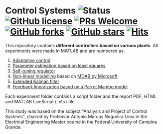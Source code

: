 # Control Systems ![Status](https://img.shields.io/static/v1?style=flat&logo=github&label=status&message=finished&color=red) [![GitHub license](https://img.shields.io/github/license/debOliveira/Intelligent-Systems.svg)](https://github.com/debOliveira/Intelligent-Systems/blob/master/LICENSE) [![PRs Welcome](https://img.shields.io/badge/PRs-welcome-brightgreen.svg)](http://makeapullrequest.com)  [![GitHub forks](https://img.shields.io/github/forks/debOliveira/Intelligent-Systems.svg?style=social&label=Fork&maxAge=2592000)](https://GitHub.com/debOliveira/Intelligent-Systems/network/) [![GitHub stars](https://img.shields.io/github/stars/debOliveira/Intelligent-Systems.svg?style=social&label=Star&maxAge=2592000)](https://GitHub.com/debOliveira/Intelligent-Systems/stargazers/) [![Hits](https://hits.seeyoufarm.com/api/count/incr/badge.svg?url=https%3A%2F%2Fgithub.com%2FdebOliveira%2FControl-Systems&count_bg=%2379C83D&title_bg=%23555555&icon=&icon_color=%23E7E7E7&title=hits&edge_flat=false)](https://hits.seeyoufarm.com)

This repository contains **different controllers based on various plants**. All experiments were made in MATLAB and are numbered as:

1. [Adaptative control](https://github.com/debOliveira/Control-Systems/tree/main/Exp%201%20-%20Adaptative%20control)
2. [Parameter estimation based on least squares](https://github.com/debOliveira/Control-Systems/tree/main/Exp%202%20-%20Parameter%20estimation)
3. [Self-tuning regulator](https://github.com/debOliveira/Control-Systems/tree/main/Exp%203%20-%20Self%20tuning%20regulator)
4. [Non-linear modelling](https://github.com/debOliveira/Control-Systems/tree/main/Exp%204%20-%20MOAB) based on [MOAB by Microsoft](https://microsoft.github.io/moab/)
5. [Extended Kalman filter](https://github.com/debOliveira/Control-Systems/tree/main/Exp%205%20-%20Extended%20Kalman%20filter)
6. [Feedback linearization based on a Parrot Mambo model](https://github.com/debOliveira/Control-Systems/tree/main/Exp%206%20-%20Feedback%20Linearization) 

Each experiment folder contains a script folder and the report PDF, HTML and MATLAB LiveScript (`.mlx`) file. 

This study was based on the subject "Analysis and Project of Control Systems", chaired by Professor Antonio Marcus Nogueira Lima in the Electrical Engineering Master 
course in the Federal University of Campina Grande.

